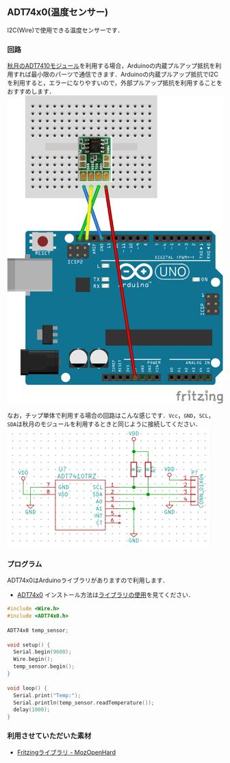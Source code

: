 ## ADT74x0(温度センサー)

I2C(Wire)で使用できる温度センサーです．

### 回路

[秋月のADT7410モジュール](http://akizukidenshi.com/catalog/g/gM-06675/)を利用する場合，Arduinoの内蔵プルアップ抵抗を利用すれば最小限のパーツで通信できます．Arduinoの内蔵プルアップ抵抗でI2Cを利用すると，エラーになりやすいので，外部プルアップ抵抗を利用することをおすすめします．
![](img/akizuki-module.png)

なお，チップ単体で利用する場合の回路はこんな感じです．`Vcc`，`GND`，`SCL`，`SDA`は秋月のモジュールを利用するときと同じように接続してください．
![](img/schematic.png)

### プログラム

ADT74x0はArduinoライブラリがありますので利用します．
* [ADT74x0](https://github.com/PlantFactory/ADT74x0)
インストール方法は[ライブラリの使用](../using-libraries/README.md)を見てください．

```C++
#include <Wire.h>
#include <ADT74x0.h>

ADT74x0 temp_sensor;

void setup() {
  Serial.begin(9600);
  Wire.begin();
  temp_sensor.begin();
}

void loop() {
  Serial.print("Temp:");
  Serial.println(temp_sensor.readTemperature());
  delay(1000);
}
```

### 利用させていただいた素材

* [Fritzingライブラリ - MozOpenHard](https://github.com/MozOpenHard/examples/tree/master/i2c-ADT7410)
